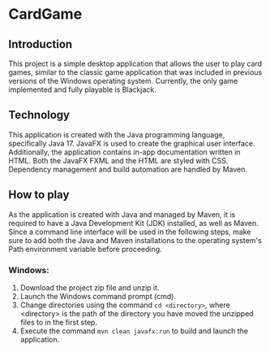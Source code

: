 # CardGame

## Introduction
This project is a simple desktop application that allows the user to play card games, similar to the classic game application that was included in previous versions of the Windows operating system. Currently, the only game implemented and fully playable is Blackjack.

## Technology
This application is created with the Java programming language, specifically Java 17. JavaFX is used to create the graphical user interface. Additionally, the application contains in-app documentation written in HTML. Both the JavaFX FXML and the HTML are styled with CSS. Dependency management and build automation are handled by Maven.

## How to play
As the application is created with Java and managed by Maven, it is required to have a Java Development Kit (JDK) installed, as well as Maven. Since a command line interface will be used in the following steps, make sure to add both the Java and Maven installations to the operating system's Path environment variable before proceeding.

### Windows:
1. Download the project zip file and unzip it. 
2. Launch the Windows command prompt (cmd).
3. Change directories using the command `cd <directory>`, where &lt;directory&gt; is the path of the directory you have moved the unzipped files to in the first step.
4. Execute the command `mvn clean javafx:run` to build and launch the application.
